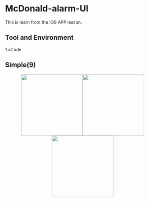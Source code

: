 # McDonald-alarm-UI

This is learn from the IOS APP lesson.  

## Tool and Environment

1.xCode

## Simple(9)

<center class="half">
    <img src="https://github.com/gjim50701/McDonald-alarm-UI/blob/master/img/img1.png" width="200"/><img src="图片链接" width="200"/><img src="https://github.com/gjim50701/McDonald-alarm-UI/blob/master/img/img1.png" width="200"/>
</center>
